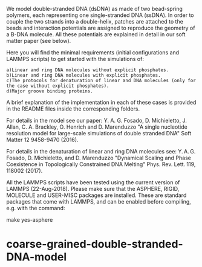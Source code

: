 We model double-stranded DNA (dsDNA) as made of two bead-spring polymers, each representing one single-stranded DNA (ssDNA). In order to couple the two strands into a double-helix, patches are attached to the beads and interaction potentials are assigned to reproduce the geometry of a B-DNA molecule. All these potentials are explained in detail in our soft matter paper (see below). 

Here you will find the minimal requirements (initial configurations and LAMMPS scripts) to get started with the simulations of:

    a)Linear and ring DNA molecules without explicit phosphates.
    b)Linear and ring DNA molecules with explicit phosphates.
    c)The protocols for denaturation of linear and DNA molecules (only for the case without explicit phosphates).
    d)Major groove binding proteins.

A brief explanation of the implementation in each of these cases is provided in the README files inside the corresponding folders.

For details in the model see our paper:
Y. A. G. Fosado, D. Michieletto, J. Allan, C. A. Brackley, O. Henrich and D. Marenduzzo "A single nucleotide resolution model for large-scale simulations of double stranded DNA" Soft Matter 12 9458-9470 (2016).

For details in the denaturation of linear and ring DNA molecules see:
Y. A. G. Fosado, D. Michieletto, and D. Marenduzzo "Dynamical Scaling and Phase Coexistence in Topologically Constrained DNA Melting" Phys. Rev. Lett. 119, 118002 (2017).

All the LAMMPS scripts have been tested using the current version of LAMMPS (22-Aug-2018). Please make sure that the ASPHERE, RIGID, MOLECULE and USER-MISC packages are installed. These are standard packages that come with LAMMPS, and can be enabled before compiling, e.g. with the command:

make yes-asphere
# coarse-grained-double-stranded-DNA-model
